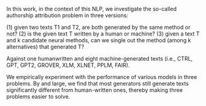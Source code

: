 In this work, in the context of this NLP, we investigate the so-called authorship attribution problem in three versions: 

(1) given two texts T1 and T2, are both generated by the same method or not? 
(2) is the given text T written by a human or machine? 
(3) given a text T and k candidate neural methods, can we single out the method (among k alternatives) that generated T? 

Against one humanwritten and eight machine-generated texts (i.e., CTRL, GPT, GPT2, GROVER, XLM, XLNET, PPLM, FAIR). 

We empirically experiment with the performance of various models in three problems. By and large, we find that most generators still generate texts significantly different from human-written ones, thereby making three problems easier to solve.
